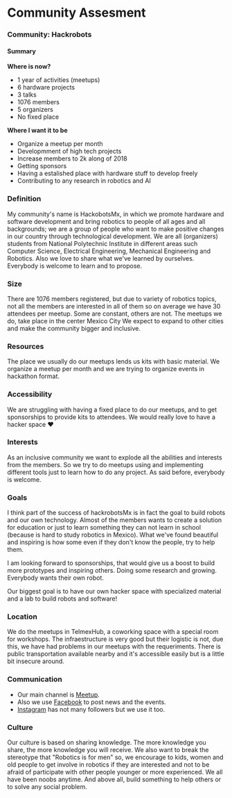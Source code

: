 # Community Assesment

### Community: Hackrobots

#### Summary

**Where is now?**

* 1 year of activities (meetups)
* 6 hardware projects
* 3 talks
* 1076 members
* 5 organizers
* No fixed place

**Where I want it to be**

* Organize a meetup per month
* Developmment of high tech projects
* Increase members to 2k along of 2018
* Getting sponsors
* Having a estalished place with hardware stuff to develop freely
* Contributing to any research in robotics and AI


### Definition

My community's name is HackobotsMx, in which we promote hardware and software development and bring robotics to people of all ages and all backgrounds; we are a group of people who want to make positive changes in our country through technological development.
We are all (organizers) students from National Polytechnic Institute in different areas such Computer Science, Electrical Engineering, Mechanical Engineering and Robotics.
Also we love to share what we've learned by ourselves. Everybody is welcome to learn and to propose.

### Size

There are 1076 members registered, but due to variety of robotics topics, not all the members are interested in all of them so on average we have 30 attendees per meetup. Some are constant, others are not.
The meetups we do, take place in the center Mexico City
We expect to expand to other cities and make the community bigger and inclusive.

### Resources

The place we usually do our meetups lends us kits with basic material. We organize a meetup per month and we are trying to organize events in hackathon format.

### Accessibility

We are struggling with having a fixed place to do our meetups, and to get sponsorships to provide kits to attendees.
We would really love to have a hacker space :heart: 

### Interests

As an inclusive community we want to explode all the abilities and interests from the members. So we try to do meetups using and implementing different tools just to learn how to do any project. As said before, everybody is welcome.

### Goals

I think part of the success of hackrobotsMx is in fact the goal to build robots and our own technology. Almost of the members wants to create a solution for education or just to learn something they can not learn in school (because is hard to study robotics in Mexico).
What we've found beautiful and inspiring is how some even if they don't know the people, try to help them.

I am looking forward to sponsorships, that would give us a boost to build more prototypes and inspiring others. Doing some research and growing.
Everybody wants their own robot.

Our biggest goal is to have our own hacker space with specialized material and a lab to build robots and software!

### Location

We do the meetups in TelmexHub, a coworking space with a special room for workshops.
The infraestructure is very good but their logistic is not, due this, we have had problems in our meetups with the requeriments.
There is public transportation available nearby and it's accessible easily but is a little bit insecure around.

### Communication

* Our main channel is [Meetup](meetup.com/es-ES/HackrobotsMX/).
* Also we use [Facebook](https://www.facebook.com/HackRobotsMX/) to post news and the events.
* [Instagram](https://www.instagram.com/hackrobotsmx/) has not many followers but we use it too.

### Culture

Our culture is based on sharing knowledge. The more knowledge you share, the more knowledge you will receive.
We also want to break the stereotype that "Robotics is for men" so, we encourage to kids, women and old people to get involve in robotics if they are interested and not to be afraid of participate with other people younger or more experienced. We all have been noobs anytime.
And above all, build something to help others or to solve any social problem.
